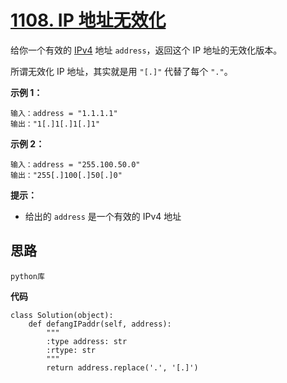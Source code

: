# [1108. IP 地址无效化](https://leetcode-cn.com/problems/defanging-an-ip-address/)

给你一个有效的 [IPv4](https://baike.baidu.com/item/IPv4) 地址 `address`，返回这个 IP 地址的无效化版本。

所谓无效化 IP 地址，其实就是用 `"[.]"` 代替了每个 `"."`。



**示例 1：**

```
输入：address = "1.1.1.1"
输出："1[.]1[.]1[.]1"
```

**示例 2：**

```
输入：address = "255.100.50.0"
输出："255[.]100[.]50[.]0"
```

**提示：**

- 给出的 `address` 是一个有效的 IPv4 地址



## 思路

```
python库
```



**代码**

```
class Solution(object):
    def defangIPaddr(self, address):
        """
        :type address: str
        :rtype: str
        """
        return address.replace('.', '[.]')

```

